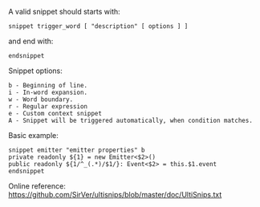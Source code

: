 A valid snippet should starts with:

	snippet trigger_word [ "description" [ options ] ]

and end with:

	endsnippet

Snippet options:

	b - Beginning of line.
	i - In-word expansion.
	w - Word boundary.
	r - Regular expression
	e - Custom context snippet
	A - Snippet will be triggered automatically, when condition matches.

Basic example:

	snippet emitter "emitter properties" b
	private readonly ${1} = new Emitter<$2>()
	public readonly ${1/^_(.*)/$1/}: Event<$2> = this.$1.event
	endsnippet

Online reference: https://github.com/SirVer/ultisnips/blob/master/doc/UltiSnips.txt

